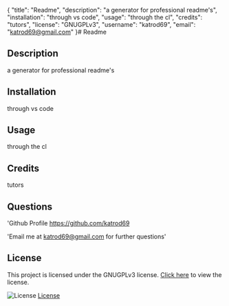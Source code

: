 {
	"title": "Readme",
	"description": "a generator for professional readme's",
	"installation": "through vs code",
	"usage": "through the cl",
	"credits": "tutors",
	"license": "GNUGPLv3",
	"username": "katrod69",
	"email": "katrod69@gmail.com"
}# Readme

  ## Description

  a generator for professional readme's

## Installation

through vs code

## Usage

through the cl

## Credits

tutors

## Questions

'Github Profile  https://github.com/katrod69

'Email me at katrod69@gmail.com for further questions'

## License
  
  This project is licensed under the GNUGPLv3 license. [Click here]([License](https://choosealicense.com/licenses/GNUGPLv3)) to view the license.
  
![License](https://img.shields.io/badge/license-GNUGPLv3-green.svg)
[License](https://choosealicense.com/licenses/GNUGPLv3)
